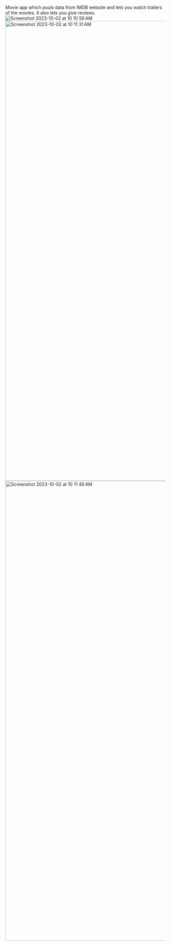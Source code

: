 Movie app which puuls data from IMDB website and lets you watch trailers of the movies. It also lets you give reviews.![Screenshot 2023-10-02 at 10 10 56 AM](https://github.com/ManviMahajanRepo/Movie_App/assets/118879868/3458ac2d-4fba-47de-9960-7f5d57340d9f)
<img width="1440" alt="Screenshot 2023-10-02 at 10 11 31 AM" src="https://github.com/ManviMahajanRepo/Movie_App/assets/118879868/68daffc4-fb86-49cb-98c2-44fb97e226e2">
<img width="1440" alt="Screenshot 2023-10-02 at 10 11 48 AM" src="https://github.com/ManviMahajanRepo/Movie_App/assets/118879868/207354c5-11b2-4275-8b4a-1d62559c756e">
